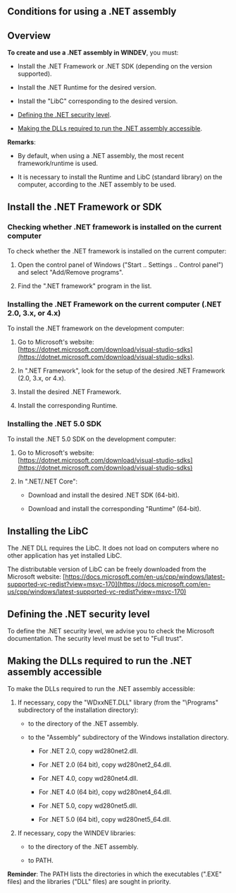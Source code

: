


## Conditions for using a .NET assembly
			



<a name="NOTE1"></a>
<a name="NOTE1_1"></a>


## Overview
<a name="overview_ELTTEXTE000176"></a>
**To create and use a .NET assembly in WINDEV**, you must: 

- Install the .NET Framework or .NET SDK (depending on the version supported). 

- Install the .NET Runtime for the desired version. 

- Install the "LibC" corresponding to the desired version. 

- [Defining the .NET security level](#NOTE3).

- [Making the DLLs required to run the .NET assembly accessible](#NOTE4).




**Remarks**: 

- By default, when using a .NET assembly, the most recent framework/runtime is used.

- It is necessary to install the Runtime and LibC (standard library) on the computer, according to the .NET assembly to be used. 




<a name="NOTE2"></a>
<a name="NOTE2_1"></a>


## Install the .NET Framework or SDK
<a name="install_the_net_framework_sdk_ELTTEXTE000200"></a>


### Checking whether .NET framework is installed on the current computer
<a name="checking_whether_net_framework_installed_the_current_computer_ELTPARAGRAPHE000033"></a>

To check whether the .NET framework is installed on the current computer: 

1. Open the control panel of Windows ("Start .. Settings .. Control panel") and select "Add/Remove programs".

2. Find the ".NET framework" program in the list.



<a name="NOTE2_2"></a>


### Installing the .NET Framework on the current computer (.NET 2.0, 3.x, or 4.x)
<a name="installing_the_net_framework_the_current_computer_net_20_3x_4x_ELTPARAGRAPHE000043"></a>

To install the .NET framework on the development computer: 

1. Go to Microsoft's website: [https://dotnet.microsoft.com/download/visual-studio-sdks](https://dotnet.microsoft.com/download/visual-studio-sdks).

2. In ".NET Framework", look for the setup of the desired .NET Framework (2.0, 3.x, or 4.x).

3. Install the desired .NET Framework.

4. Install the corresponding Runtime. 



<a name="NOTE2_3"></a>


### Installing the .NET 5.0 SDK
<a name="installing_the_net_50_sdk_ELTPARAGRAPHE000060"></a>

To install the .NET 5.0 SDK on the development computer: 

1. Go to Microsoft's website: [https://dotnet.microsoft.com/download/visual-studio-sdks](https://dotnet.microsoft.com/download/visual-studio-sdks)

2. In ".NET/.NET Core": 

	- Download and install the desired .NET SDK (64-bit).

	- Download and install the corresponding "Runtime" (64-bit). 







<a name="NOTE3a"></a>
<a name="NOTE3a_1"></a>


## Installing the LibC
<a name="installing_the_libc_ELTTEXTE000236"></a>
The .NET DLL requires the LibC. It does not load on computers where no other application has yet installed LibC. 

The distributable version of LibC can be freely downloaded from the Microsoft website: [https://docs.microsoft.com/en-us/cpp/windows/latest-supported-vc-redist?view=msvc-170](https://docs.microsoft.com/en-us/cpp/windows/latest-supported-vc-redist?view=msvc-170)

<a name="NOTE3"></a>
<a name="NOTE3_1"></a>


## Defining the .NET security level
<a name="defining_the_net_security_level_ELTTEXTE000260"></a>
To define the .NET security level, we advise you to check the Microsoft documentation. The security level must be set to "Full trust". 

<a name="NOTE4"></a>
<a name="NOTE4_1"></a>


## Making the DLLs required to run the .NET assembly accessible
<a name="making_the_dlls_required_run_the_net_assembly_accessible_ELTTEXTE000284"></a>
To make the DLLs required to run the .NET assembly accessible: 

1. If necessary, copy the "WDxxNET.DLL" library (from the "\\Programs" subdirectory of the installation directory):

	- to the directory of the .NET assembly.

	- to the "Assembly" subdirectory of the Windows installation directory.

		- For .NET 2.0, copy wd280net2.dll.

		- For .NET 2.0 (64 bit), copy wd280net2_64.dll.

		- For .NET 4.0, copy wd280net4.dll.

		- For .NET 4.0 (64 bit), copy wd280net4_64.dll.

		- For .NET 5.0, copy wd280net5.dll.

		- For .NET 5.0 (64 bit), copy wd280net5_64.dll.




2. If necessary, copy the WINDEV libraries:

	- to the directory of the .NET assembly.

	- to PATH.







**Reminder**: The PATH lists the directories in which the executables (".EXE" files) and the libraries ("DLL" files) are sought in priority.


